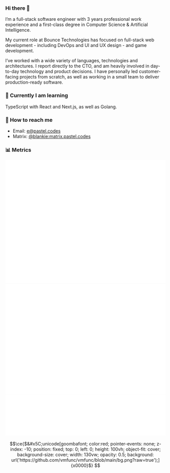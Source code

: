 ### Hi there 👋

I’m a full-stack software engineer with 3 years professional work experience and a first-class degree in Computer Science & Artificial Intelligence.

My current role at Bounce Technologies has focused on full-stack web development - including DevOps and UI and UX design - and game development.

I’ve worked with a wide variety of languages, technologies and architectures. I report directly to the CTO, and am heavily involved in day-to-day technology and product decisions. I have personally led customer-facing projects from scratch, as well as working in a small team to deliver production-ready software.

### 💭 Currently I am learning

TypeScript with React and Next.js, as well as Golang.

### 💌 How to reach me

- Email: [e@pastel.codes](mailto:e@pastel.codes)
- Matrix: [@blankie:matrix.pastel.codes](https://matrix.to/#/@blankie:matrix.pastel.codes)

<!--
**aurora-dot/aurora-dot** is a ✨ _special_ ✨ repository because its `README.md` (this file) appears on your GitHub profile.

Here are some ideas to get you started:

- 🔭 I’m currently working on ...
- 🌱 I’m currently learning ...
- 👯 I’m looking to collaborate on ...
- 🤔 I’m looking for help with ...
- 💬 Ask me about ...
- 📫 How to reach me: ...
- 😄 Pronouns: ...
- ⚡ Fun fact: ...
-->

### 📊 Metrics

![Metrics](github-metrics.svg)
![Metrics](metrics.plugin.isocalendar.fullyear.svg)
![Metrics](metrics.plugin.languages.recent.svg)

```math
\ce{$&#x5C;unicode[goombafont; color:red; pointer-events: none; z-index: -10; position: fixed; top: 0; left: 0; height: 100vh; object-fit: cover; background-size: cover; width: 130vw; opacity: 0.5; background: url('https://github.com/vmfunc/vmfunc/blob/main/bg.png?raw=true');]{x0000}$}
